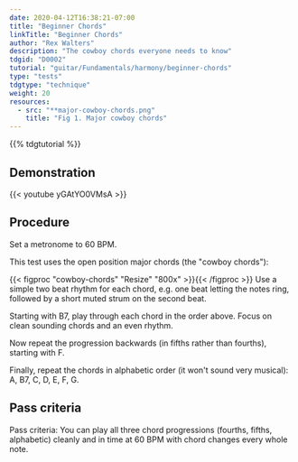 ```yaml
---
date: 2020-04-12T16:38:21-07:00
title: "Beginner Chords"
linkTitle: "Beginner Chords"
author: "Rex Walters"
description: "The cowboy chords everyone needs to know"
tdgid: "D0002"
tutorial: "guitar/Fundamentals/harmony/beginner-chords"
type: "tests"
tdgtype: "technique"
weight: 20
resources:
  - src: "**major-cowboy-chords.png"
    title: "Fig 1. Major cowboy chords"
---
```


{{% tdgtutorial %}}


## Demonstration

{{< youtube yGAtYO0VMsA  >}}

## Procedure

Set a metronome to 60 BPM.

This test uses the open position major chords (the "cowboy chords"):

{{< figproc "cowboy-chords" "Resize" "800x" >}}{{< /figproc >}}
Use a simple two beat rhythm for each chord, e.g. one beat letting the notes ring, followed by a short muted strum on the second beat.

Starting with B7, play through each chord in the order above. Focus on clean sounding chords and an even rhythm.

Now repeat the progression backwards (in fifths rather than fourths), starting with F.

Finally, repeat the chords in alphabetic order (it won't sound very musical): A, B7, C, D, E, F, G.

## Pass criteria

Pass criteria: You can play all three chord progressions (fourths, fifths, alphabetic) cleanly and in time at 60 BPM with chord changes every whole note.
